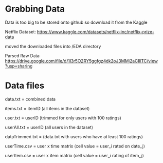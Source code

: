 # Grabbing Data

Data is too big to be stored onto github so download it from the Kaggle


Netflix Dataset: https://www.kaggle.com/datasets/netflix-inc/netflix-prize-data


moved the downloaded files into /EDA directory

Parsed Raw Data
https://drive.google.com/file/d/1I3r5O2RY5ggfgz4dk2oJ3MMj2aCIllTC/view?usp=sharing

# Data files

data.txt = combined data

items.txt = itemID (all items in the dataset)

user.txt = userID (trimmed for only users with 100 ratings)

userAll.txt = userID (all users in the dataset)

dataTrimmed.txt = (data.txt with users who have at least 100 ratings)

userTime.csv = user x time matrix (cell value = user_i rated on date_j)

userItem.csv = user x item matrix (cell value = user_i rating of item_j)
